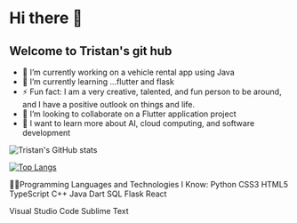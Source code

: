# Hi there 👋
## Welcome to Tristan's git hub
- 🔭 I’m currently working on a vehicle rental app using Java
- 🌱 I’m currently learning ...flutter and flask
- ⚡ Fun fact: I am a very creative, talented, and fun person to be around, and I have a positive outlook on things and life.
- 👯 I’m looking to collaborate on a Flutter application project
- 🧠 I want to learn more about AI, cloud computing, and software development

![Tristan's GitHub stats](https://github-readme-stats.vercel.app/api?username=Tristan-Thompson876&theme=dark&show_icons=true)

[![Top Langs](https://github-readme-stats.vercel.app/api/top-langs/?username=Tristan-Thompson876)](https://github.com/anuraghazra/github-readme-stats)


👨‍💻Programming Languages and Technologies I Know:
    Python CSS3 HTML5 TypeScript C++ Java Dart SQL Flask React

Visual Studio Code Sublime Text
<!--
**Tristan-Thompson876/Tristan-Thompson876** is a ✨ _special_ ✨ repository because its `README.md` (this file) appears on your GitHub profile.
![Anurag's GitHub stats](https://github-readme-stats.vercel.app/api?username=Tristan-Thompson876&show_icons=true&theme=radical)
Here are some ideas to get you started:

- 🔭 I’m currently working on ...
- 🌱 I’m currently learning ...
- 👯 I’m looking to collaborate on ...
- 🤔 I’m looking for help with ...
- 💬 Ask me about ...
- 📫 How to reach me: ...
- 😄 Pronouns: ...
- ⚡ Fun fact: ...
-->

